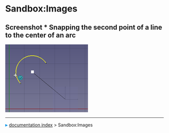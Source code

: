 # Sandbox:Images
Screenshot   * Snapping the second point of a line to the center of an arc           
   --
  <img alt="" src=images/Draft_Snap_Center_example.png  style="width   *400px;">



---
![](images/Right_arrow.png) [documentation index](../README.md) > Sandbox:Images
